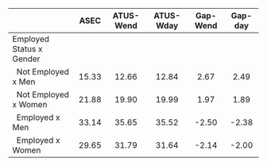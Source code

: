 
|                      |         ASEC |    ATUS-Wend |    ATUS-Wday |     Gap-Wend |      Gap-day |
| -------------------- | :----------: | :----------: | :----------: | :----------: | :----------: |
| Employed Status x Gender |              |              |              |              |              |
| &nbsp;&nbsp;Not Employed x Men |        15.33 |        12.66 |        12.84 |         2.67 |         2.49 |
| &nbsp;&nbsp;Not Employed x Women |        21.88 |        19.90 |        19.99 |         1.97 |         1.89 |
| &nbsp;&nbsp;Employed x Men |        33.14 |        35.65 |        35.52 |        -2.50 |        -2.38 |
| &nbsp;&nbsp;Employed x Women |        29.65 |        31.79 |        31.64 |        -2.14 |        -2.00 |

